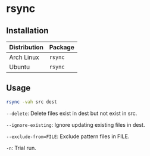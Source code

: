 # rsync

## Installation

| Distribution | Package |
| ------------ | ------- |
| Arch Linux   | `rsync` |
| Ubuntu       | `rsync` |

## Usage

```sh
rsync -vah src dest
```

`--delete`: Delete files exist in dest but not exist in src.

`--ignore-existing`: Ignore updating existing files in dest.

`--exclude-from=FILE`: Exclude pattern files in FILE.

`-n`: Trial run.
